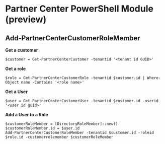 # Partner Center PowerShell Module (preview) #

## Add-PartnerCenterCustomerRoleMember ##

**Get a customer**

    $customer = Get-PartnerCenterCustomer -tenantid '<tenant id GUID>'

**Get a role**

    $role = Get-PartnerCenterCustomerRole -tenantid $customer.id | Where-Object name -Contains '<role name>'

**Get a User**

    $user = Get-PartnerCenterCustomerUser -tenantid $customer.id -userid '<user id guid>'

**Add a User to a Role**

    $customerRoleMember = [DirectoryRoleMember]::new()
    $customerRoleMember.id = $user.id
    Add-PartnerCenterCustomerRoleMember -tenantid $customer.id -roleid $role.id -customerrolemember $customerRoleMember
